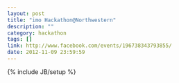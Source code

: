 ```yaml
---
layout: post
title: "imo Hackathon@Northwestern"
description: ""
category: hackathon
tags: []
link: http://www.facebook.com/events/196738343793855/
date: 2012-11-09 23:59:59
---
```

{% include JB/setup %}
